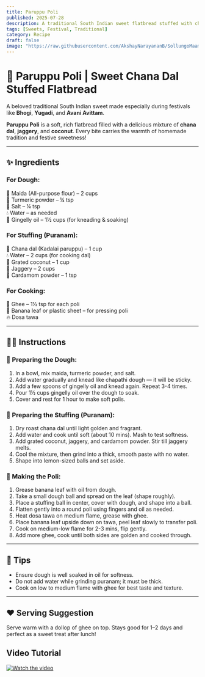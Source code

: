 ```yaml
---
title: Paruppu Poli  
published: 2025-07-28  
description: A traditional South Indian sweet flatbread stuffed with chana dal, jaggery, and coconut — soft, rich, and perfect for festivals.  
tags: [Sweets, Festival, Traditional]  
category: Recipe  
draft: false  
image: "https://raw.githubusercontent.com/AkshayNarayananB/SollungoMaami/master/images/paruppu boli.jpg" 
---
```


# 🌾 Paruppu Poli | Sweet Chana Dal Stuffed Flatbread

A beloved traditional South Indian sweet made especially during festivals like **Bhogi**, **Yugadi**, and **Avani Avittam**.

**Paruppu Poli** is a soft, rich flatbread filled with a delicious mixture of **chana dal**, **jaggery**, and **coconut**. Every bite carries the warmth of homemade tradition and festive sweetness!

---

## ✨ Ingredients

### For Dough:  
🌾 Maida (All-purpose flour) – 2 cups  
💛 Turmeric powder – ¼ tsp  
🧂 Salt – ¼ tsp  
💧 Water – as needed  
🥥 Gingelly oil – 1½ cups (for kneading & soaking)  

### For Stuffing (Puranam):  
🌱 Chana dal (Kadalai paruppu) – 1 cup  
💧 Water – 2 cups (for cooking dal)  
🥥 Grated coconut – 1 cup  
🍬 Jaggery – 2 cups  
🌿 Cardamom powder – 1 tsp  

### For Cooking:  
🧈 Ghee – 1½ tsp for each poli  
🍃 Banana leaf or plastic sheet – for pressing poli  
🔥 Dosa tawa  

---

## 👩‍🍳 Instructions

### 🔸 Preparing the Dough:  
1. In a bowl, mix maida, turmeric powder, and salt.  
2. Add water gradually and knead like chapathi dough — it will be sticky.  
3. Add a few spoons of gingelly oil and knead again. Repeat 3-4 times.  
4. Pour 1½ cups gingelly oil over the dough to soak.  
5. Cover and rest for 1 hour to make soft polis.  

### 🔸 Preparing the Stuffing (Puranam):  
1. Dry roast chana dal until light golden and fragrant.  
2. Add water and cook until soft (about 10 mins). Mash to test softness.  
3. Add grated coconut, jaggery, and cardamom powder. Stir till jaggery melts.  
4. Cool the mixture, then grind into a thick, smooth paste with no water.  
5. Shape into lemon-sized balls and set aside.  

### 🔸 Making the Poli:  
1. Grease banana leaf with oil from dough.  
2. Take a small dough ball and spread on the leaf (shape roughly).  
3. Place a stuffing ball in center, cover with dough, and shape into a ball.  
4. Flatten gently into a round poli using fingers and oil as needed.  
5. Heat dosa tawa on medium flame, grease with ghee.  
6. Place banana leaf upside down on tawa, peel leaf slowly to transfer poli.  
7. Cook on medium-low flame for 2-3 mins, flip gently.  
8. Add more ghee, cook until both sides are golden and cooked through.  

---

## 📝 Tips

- Ensure dough is well soaked in oil for softness.  
- Do not add water while grinding puranam; it must be thick.  
- Cook on low to medium flame with ghee for best taste and texture.  

---

## ❤️ Serving Suggestion

Serve warm with a dollop of ghee on top. Stays good for 1–2 days and perfect as a sweet treat after lunch!


## Video Tutorial

[![Watch the video](https://img.youtube.com/vi/VIDEO_ID/0.jpg)](https://youtu.be/hco5BV__yd4?si=JkvFE4e0YEB8jE5q)
